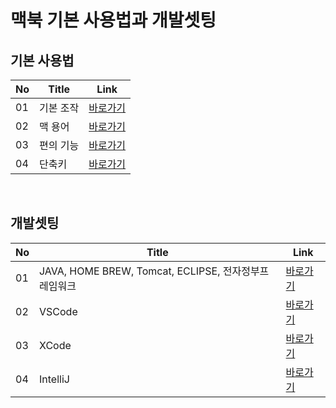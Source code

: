 # 맥북 기본 사용법과 개발셋팅

기본 사용법
---
|No|Title|Link|
|-|-|-|
|01|기본 조작|[바로가기](./basic/01)|
|02|맥 용어|[바로가기](./basic/02)|
|03|편의 기능|[바로가기](./basic/03)|
|04|단축키|[바로가기](./basic/04)|

<br>

개발셋팅
---
|No|Title|Link|
|-|-|-|
|01|JAVA, HOME BREW, Tomcat, ECLIPSE, 전자정부프레임워크|[바로가기](./dev/01)|
|02|VSCode|[바로가기](./dev/02)|
|03|XCode|[바로가기](./dev/03)|
|04|IntelliJ|[바로가기](./dev/04)|

<br>

